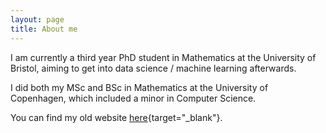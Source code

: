 ```yaml
---
layout: page
title: About me
---
```


I am currently a third year PhD student in Mathematics at the University of Bristol, aiming to get into data science / machine learning afterwards.

I did both my MSc and BSc in Mathematics at the University of Copenhagen, which included a minor in Computer Science.

You can find my old website [here](https://dsnielsen.com){target="_blank"}.
